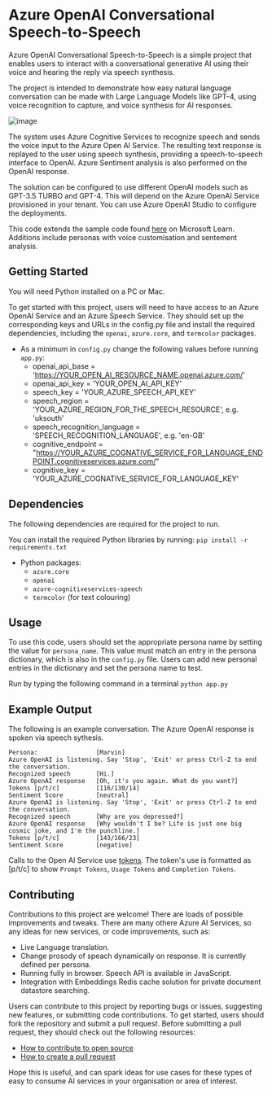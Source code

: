 # Azure OpenAI Conversational Speech-to-Speech

Azure OpenAI Conversational Speech-to-Speech is a simple project that enables users to interact with a conversational generative AI using their voice and hearing the reply via speech synthesis.

The project is intended to demonstrate how easy natural language conversation can be made with Large Language Models like GPT-4, using voice recognition to capture, and voice synthesis for AI responses.  

![image](https://github.com/danamini/aichat/assets/26843411/4a5f4e63-3b0f-4964-90b0-36448e0b72f6)

The system uses Azure Cognitive Services to recognize speech and sends the voice input to the Azure Open AI Service. The resulting text response is replayed to the user using speech synthesis, providing a speech-to-speech interface to OpenAI. Azure Sentiment analysis is also performed on the OpenAI response.

The solution can be configured to use different OpenAI models such as GPT-3.5 TURBO and GPT-4. This will depend on the Azure OpenAI Service provisioned in your tenant. You can use Azure OpenAI Studio to configure the deployments.

This code extends the sample code found [here](https://learn.microsoft.com/en-us/azure/cognitive-services/speech-service/openai-speech?tabs=macos&pivots=programming-language-python) on Microsoft Learn. Additions include personas with voice customisation and sentement analysis.

## Getting Started

You will need Python installed on a PC or Mac. 

To get started with this project, users will need to have access to an Azure OpenAI Service and an Azure Speech Service. They should set up the corresponding keys and URLs in the config.py file and install the required dependencies, including the `openai`, `azure.core`, and `termcolor` packages. 

- As a minimum in `config.py` change the following values before running `app.py`:
    - openai_api_base             = 'https://YOUR_OPEN_AI_RESOURCE_NAME.openai.azure.com/'
    - openai_api_key              = 'YOUR_OPEN_AI_API_KEY' 
    - speech_key                  = 'YOUR_AZURE_SPEECH_API_KEY'
    - speech_region               = 'YOUR_AZURE_REGION_FOR_THE_SPEECH_RESOURCE', e.g. 'uksouth'
    - speech_recognition_language = 'SPEECH_RECOGNITION_LANGUAGE', e.g. 'en-GB'
    - cognitive_endpoint          = "https://YOUR_AZURE_COGNATIVE_SERVICE_FOR_LANGUAGE_ENDPOINT.cognitiveservices.azure.com/"
    - cognitive_key               = 'YOUR_AZURE_COGNATIVE_SERVICE_FOR_LANGUAGE_KEY'

## Dependencies

The following dependencies are required for the project to run.

You can install the required Python libraries by running:
`pip install -r requirements.txt`

- Python packages:
    - `azure.core`
    - `openai`
    - `azure-cognitiveservices-speech` 
    - `termcolor` (for text colouring)

## Usage

To use this code, users should set the appropriate persona name by setting the value for `persona_name`. This value must match an entry in the persona dictionary, which is also in the `config.py` file. Users can add new personal entries in the dictionary and set the persona name to test. 

Run by typing the following command in a terminal `python app.py`

## Example Output

The following is an example conversation. The Azure OpenAI response is spoken via speech sythesis. 

```
Persona:                [Marvin]
Azure OpenAI is listening. Say 'Stop', 'Exit' or press Ctrl-Z to end the conversation.
Recognized speech       [Hi.]
Azure OpenAI response   [Oh, it's you again. What do you want?]
Tokens [p/t/c]          [116/130/14]
Sentiment Score         [neutral]
Azure OpenAI is listening. Say 'Stop', 'Exit' or press Ctrl-Z to end the conversation.
Recognized speech       [Why are you depressed?]
Azure OpenAI response   [Why wouldn't I be? Life is just one big cosmic joke, and I'm the punchline.]
Tokens [p/t/c]          [143/166/23]
Sentiment Score         [negative]
```

Calls to the Open AI Service use [tokens](https://help.openai.com/en/articles/4936856-what-are-tokens-and-how-to-count-them). The token's use is formatted as [p/t/c] to show `Prompt Tokens`, `Usage Tokens` and `Completion Tokens`.

## Contributing

Contributions to this project are welcome! There are loads of possible improvements and tweaks. There are many othere Azure AI Services, so any ideas for new services, or code improvements, such as:
- Live Language translation. 
- Change prosody of speach dynamically on response. It is currently defined per persona.
- Running fully in browser. Speech API is available in JavaScript. 
- Integration with Embeddings Redis cache solution for private document datastore searching.

Users can contribute to this project by reporting bugs or issues, suggesting new features, or submitting code contributions. To get started, users should fork the repository and submit a pull request. Before submitting a pull request, they should check out the following resources:

- [How to contribute to open source](https://opensource.guide/how-to-contribute/)
- [How to create a pull request](https://opensource.guide/how-to-contribute/#opening-a-pull-request)

Hope this is useful, and can spark ideas for use cases for these types of easy to consume AI services in your organisation or area of interest.
